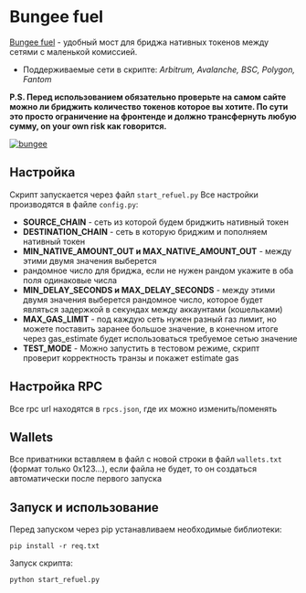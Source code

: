 # Bungee fuel
[Bungee fuel](https://www.bungee.exchange/refuel) - удобный мост для бриджа нативных токенов между сетями с маленькой комиссией.

 - Поддерживаемые сети в скрипте: *Arbitrum, Avalanche, BSC, Polygon, Fantom*
 
**P.S. Перед использованием обязательно проверьте на самом сайте можно ли бриджить количество токенов которое вы хотите. По сути это просто ограничение на фронтенде и должно трансфернуть любую сумму, on **your own risk** как говорится.**
 
 <a href="https://imgbb.com/"><img src="https://i.ibb.co/z45TTVv/bungee.png" alt="bungee" border="0"></a><br/>
## Настройка
 Скрипт запускается через файл `start_refuel.py`
 Все настройки производятся в файле `config.py`:
 
 - **SOURCE_CHAIN** - сеть из которой будем бриджить нативный токен
 - **DESTINATION_CHAIN** - сеть в которую бриджим и пополняем нативный токен
 - **MIN_NATIVE_AMOUNT_OUT и MAX_NATIVE_AMOUNT_OUT** - между этими двумя значения выберется 
 - рандомное число для бриджа, если не нужен рандом укажите в оба поля одинаковые числа
 -  **MIN_DELAY_SECONDS и MAX_DELAY_SECONDS** - между этими двумя значения выберется рандомное число, которое будет являться задержкой в секундах между аккаунтами (кошельками)
 - **MAX_GAS_LIMIT** - под каждую сеть нужен разный газ лимит, но можете поставить заранее большое значение, в конечном итоге через gas_estimate будет использоваться требуемое сетью значение
 - **TEST_MODE** - Можно запустить в тестовом режиме, скрипт проверит корректность транзы и покажет estimate gas

## Настройка RPC
Все rpc url находятся в  `rpcs.json`, где их можно изменить/поменять

## Wallets
Все приватники вставляем в файл с новой строки в файл `wallets.txt` (формат только 0х123...), если файла не будет, то он создаться автоматически после первого запуска

## Запуск и использование
Перед запуском через pip устанавливаем необходимые библиотеки:

    pip install -r req.txt
  Запуск скрипта:
  

    python start_refuel.py


